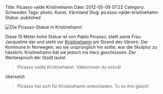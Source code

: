 Title: Picasso valde Kristinehamn
Date: 2012-05-09 07:22
Category: Schweden
Tags: photo, Kunst, Värmland
Slug: picasso-valde-kristinehamn
Status: published

![Die Picasso-Statue in
Kristinehamn](/pic/picasso_kristinh.jpg "Die Picasso-Statue in Kristinehamn")

Diese 15 Meter hohe Statue ist von Pablo Picasso, stellt seine Frau
Jacqueline dar und steht vor
[Kristinehamn](https://de.wikipedia.org/wiki/Kristinehamn) am Strand des
Vänern. Der Kommune in Norwegen, wo sie ursprünglich hin sollte, war die
Skulptur zu hässlich; Kristinehamn hat sie jedoch ins Herz geschlossen.
Der Werbespruch der Stadt lautet

> Picasso valde Kristinehamn. Välkommen du också!

übersetzt

> Picasso hat sich für Kristinehamn entschieden. Tu es ihm gleich!

